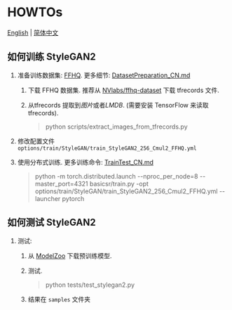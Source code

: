 # HOWTOs

[English](HOWTOs.md) | [简体中文](HOWTOs_CN.md)

## 如何训练 StyleGAN2

1. 准备训练数据集: [FFHQ](https://github.com/NVlabs/ffhq-dataset). 更多细节: [DatasetPreparation_CN.md](DatasetPreparation_CN.md#StyleGAN2)
    1. 下载 FFHQ 数据集. 推荐从 [NVlabs/ffhq-dataset](https://github.com/NVlabs/ffhq-dataset) 下载 tfrecords 文件.
    1. 从tfrecords 提取到*图片*或者*LMDB*. (需要安装 TensorFlow 来读取 tfrecords).

        > python scripts/extract_images_from_tfrecords.py

1. 修改配置文件 `options/train/StyleGAN/train_StyleGAN2_256_Cmul2_FFHQ.yml`
1. 使用分布式训练. 更多训练命令: [TrainTest_CN.md](TrainTest_CN.md)

    > python -m torch.distributed.launch --nproc_per_node=8 --master_port=4321 basicsr/train.py -opt options/train/StyleGAN/train_StyleGAN2_256_Cmul2_FFHQ.yml --launcher pytorch

## 如何测试 StyleGAN2

1. 测试:
    1. 从 [ModelZoo](https://drive.google.com/drive/folders/15DgDtfaLASQ3iAPJEVHQF49g9msexECG?usp=sharing) 下载预训练模型.
    1. 测试.

        > python tests/test_stylegan2.py

    1. 结果在 `samples` 文件夹
